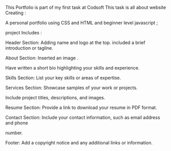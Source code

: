 This Portfolio is part of my first task at Codsoft 
This task is all about website Creating : 

A personal portfolio using CSS and HTML and beginner level javascript ;

project Includes :

Header Section: Adding name and logo at the top.
 included a brief introduction or tagline.
 
About Section: Inserted an image .

Have written  a short bio highlighting your skills and experience.

Skills Section: List your key skills or areas of expertise.

Services Section: Showcase samples of your work or projects.

Include project titles, descriptions, and images.

Resume Section: Provide a link to download your resume in PDF format.

Contact Section: Include your contact information, such as email address and phone

number.

Footer: Add a copyright notice and any additional links or information.
